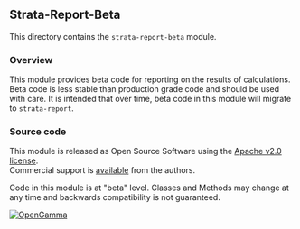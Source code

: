 Strata-Report-Beta
------------------
This directory contains the `strata-report-beta` module.

### Overview

This module provides beta code for reporting on the results of calculations.
Beta code is less stable than production grade code and should be used with care.
It is intended that over time, beta code in this module will migrate to `strata-report`.


### Source code

This module is released as Open Source Software using the
[Apache v2.0 license](http://www.apache.org/licenses/LICENSE-2.0.html).  
Commercial support is [available](http://www.opengamma.com/) from the authors.

Code in this module is at "beta" level.
Classes and Methods may change at any time and backwards compatibility is not guaranteed.

[![OpenGamma](http://developers.opengamma.com/res/display/default/chrome/masthead_logo.png "OpenGamma")](http://developers.opengamma.com)
